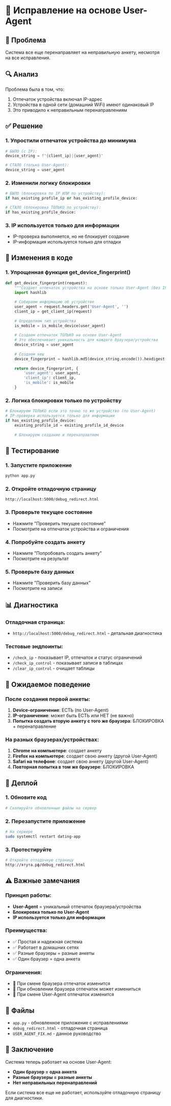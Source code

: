 # 🔧 Исправление на основе User-Agent

## 🎯 Проблема

Система все еще перенаправляет на неправильную анкету, несмотря на все исправления.

## 🔍 Анализ

Проблема была в том, что:
1. Отпечаток устройства включал IP-адрес
2. Устройства в одной сети (домашний WiFi) имеют одинаковый IP
3. Это приводило к неправильным перенаправлениям

## ✅ Решение

### 1. Упростили отпечаток устройства до минимума
```python
# БЫЛО (с IP):
device_string = f"{client_ip}|{user_agent}"

# СТАЛО (только User-Agent):
device_string = user_agent
```

### 2. Изменили логику блокировки
```python
# БЫЛО (блокировка по IP ИЛИ по устройству):
if has_existing_profile_ip or has_existing_profile_device:

# СТАЛО (блокировка ТОЛЬКО по устройству):
if has_existing_profile_device:
```

### 3. IP используется только для информации
- IP-проверка выполняется, но не блокирует создание
- IP-информация используется только для отладки

## 🔧 Изменения в коде

### 1. Упрощенная функция get_device_fingerprint()
```python
def get_device_fingerprint(request):
    """Создает отпечаток устройства на основе только User-Agent (без IP)"""
    import hashlib
    
    # Собираем информацию об устройстве
    user_agent = request.headers.get('User-Agent', '')
    client_ip = get_client_ip(request)
    
    # Определяем тип устройства
    is_mobile = is_mobile_device(user_agent)
    
    # Создаем отпечаток ТОЛЬКО на основе User-Agent
    # Это обеспечивает уникальность для каждого браузера/устройства
    device_string = user_agent
    
    # Создаем хеш
    device_fingerprint = hashlib.md5(device_string.encode()).hexdigest()
    
    return device_fingerprint, {
        'user_agent': user_agent,
        'client_ip': client_ip,
        'is_mobile': is_mobile
    }
```

### 2. Логика блокировки только по устройству
```python
# Блокируем ТОЛЬКО если это точно то же устройство (по User-Agent)
# IP-проверка используется только для информации
if has_existing_profile_device:
    existing_profile_id = existing_profile_id_device
    
    # Блокируем создание и перенаправляем
```

## 🧪 Тестирование

### 1. Запустите приложение
```bash
python app.py
```

### 2. Откройте отладочную страницу
```
http://localhost:5000/debug_redirect.html
```

### 3. Проверьте текущее состояние
- Нажмите "Проверить текущее состояние"
- Посмотрите на отпечаток устройства и ограничения

### 4. Попробуйте создать анкету
- Нажмите "Попробовать создать анкету"
- Посмотрите на результат

### 5. Проверьте базу данных
- Нажмите "Проверить базу данных"
- Посмотрите на записи

## 📊 Диагностика

### Отладочная страница:
- `http://localhost:5000/debug_redirect.html` - детальная диагностика

### Тестовые эндпоинты:
- `/check_ip` - показывает IP, отпечаток и статус ограничений
- `/check_ip_control` - показывает записи в таблицах
- `/clear_ip_control` - очищает таблицы

## 🎯 Ожидаемое поведение

### После создания первой анкеты:
1. **Device-ограничение**: ЕСТЬ (по User-Agent)
2. **IP-ограничение**: может быть ЕСТЬ или НЕТ (не важно)
3. **Попытка создать вторую анкету с того же браузера**: БЛОКИРОВКА + перенаправление

### На разных браузерах/устройствах:
1. **Chrome на компьютере**: создает анкету
2. **Firefox на компьютере**: создает свою анкету (другой User-Agent)
3. **Safari на телефоне**: создает свою анкету (другой User-Agent)
4. **Повторная попытка в том же браузере**: БЛОКИРОВКА

## 🔄 Деплой

### 1. Обновите код
```bash
# Скопируйте обновленные файлы на сервер
```

### 2. Перезапустите приложение
```bash
# На сервере
sudo systemctl restart dating-app
```

### 3. Протестируйте
```bash
# Откройте отладочную страницу
http://ятута.рф/debug_redirect.html
```

## ⚠️ Важные замечания

### Принцип работы:
- **User-Agent** = уникальный отпечаток браузера/устройства
- **Блокировка только по User-Agent**
- **IP используется только для информации**

### Преимущества:
- ✅ Простая и надежная система
- ✅ Работает в домашних сетях
- ✅ Разные браузеры = разные анкеты
- ✅ Один браузер = одна анкета

### Ограничения:
- 🔄 При смене браузера отпечаток изменится
- 🔄 При обновлении браузера отпечаток может измениться
- 🔄 При смене User-Agent отпечаток изменится

## 📁 Файлы

- `app.py` - обновленное приложение с исправлениями
- `debug_redirect.html` - отладочная страница
- `USER_AGENT_FIX.md` - данное руководство

## 🎯 Заключение

Система теперь работает на основе User-Agent:
- **Один браузер = одна анкета**
- **Разные браузеры = разные анкеты**
- **Нет неправильных перенаправлений**

Если система все еще не работает, используйте отладочную страницу для диагностики.